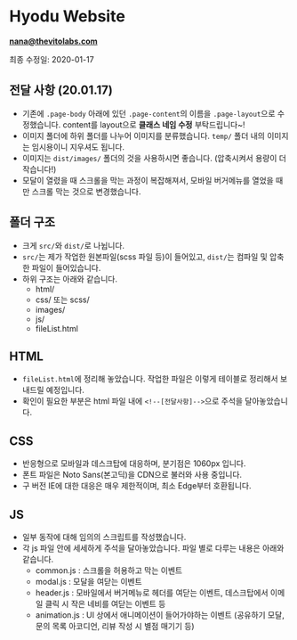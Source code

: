 # Hyodu Website
**nana@thevitolabs.com**
<br/>

최종 수정일: 2020-01-17
<br/>

## 전달 사항 (20.01.17)
- 기존에 `.page-body` 아래에 있던 `.page-content`의 이름을 `.page-layout`으로 수정했습니다. content를 layout으로 **클래스 네임 수정** 부탁드립니다~!
- 이미지 폴더에 하위 폴더를 나누어 이미지를 분류했습니다. `temp/` 폴더 내의 이미지는 임시용이니 지우셔도 됩니다. 
- 이미지는 `dist/images/` 폴더의 것을 사용하시면 좋습니다. (압축시켜서 용량이 더 작습니다!)
- 모달이 열렸을 때 스크롤을 막는 과정이 복잡해져서, 모바일 버거메뉴를 열었을 때만 스크롤 막는 것으로 변경했습니다.

## 폴더 구조
- 크게 `src/`와 `dist/`로 나뉩니다.
- `src/`는 제가 작업한 원본파일(scss 파일 등)이 들어있고, `dist/`는 컴파일 및 압축한 파일이 들어있습니다.
- 하위 구조는 아래와 같습니다.
  - html/
  - css/ 또는 scss/
  - images/
  - js/
  - fileList.html

## HTML
- `fileList.html`에 정리해 놓았습니다. 작업한 파일은 이렇게 테이블로 정리해서 보내드릴 예정입니다.
- 확인이 필요한 부분은 html 파일 내에 `<!--[전달사항]-->`으로 주석을 달아놓았습니다.

## CSS
- 반응형으로 모바일과 데스크탑에 대응하며, 분기점은 1060px 입니다.
- 폰트 파일은 Noto Sans(본고딕)을 CDN으로 불러와 사용 중입니다.
- 구 버전 IE에 대한 대응은 매우 제한적이며, 최소 Edge부터 호환됩니다.

## JS
- 일부 동작에 대해 임의의 스크립트를 작성했습니다.
- 각 js 파일 안에 세세하게 주석을 달아놓았습니다. 파일 별로 다루는 내용은 아래와 같습니다.
  - common.js : 스크롤을 허용하고 막는 이벤트
  - modal.js : 모달을 여닫는 이벤트
  - header.js : 모바일에서 버거메뉴로 헤더를 여닫는 이벤트, 데스크탑에서 이메일 클릭 시 작은 네비를 여닫는 이벤트 등
  - animation.js : UI 상에서 애니메이션이 들어가야하는 이벤트 (공유하기 모달, 문의 목록 아코디언, 리뷰 작성 시 별점 매기기 등)
